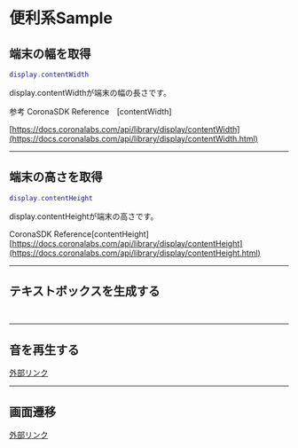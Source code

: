 # 便利系Sample

## 端末の幅を取得

```lua
display.contentWidth
```

display.contentWidthが端末の幅の長さです。

参考
CoronaSDK Reference　[contentWidth]

[https://docs.coronalabs.com/api/library/display/contentWidth](https://docs.coronalabs.com/api/library/display/contentWidth.html)

---

## 端末の高さを取得

```lua
display.contentHeight
```

display.contentHeightが端末の高さです。

CoronaSDK Reference[contentHeight]
[https://docs.coronalabs.com/api/library/display/contentHeight](https://docs.coronalabs.com/api/library/display/contentHeight.html)

---

## テキストボックスを生成する

``` lua



```



---

## 音を再生する

[外部リンク](http://kwiksher.com/bootcamp/corona1/playing_audio.html)

- - -

## 画面遷移
[外部リンク](http://kwiksher.com/bootcamp/corona2/composer_gui.html)